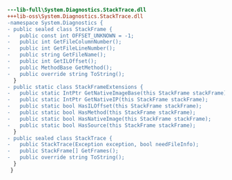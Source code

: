 ﻿```diff
---lib-full\System.Diagnostics.StackTrace.dll
+++lib-oss\System.Diagnostics.StackTrace.dll
-namespace System.Diagnostics {
- public sealed class StackFrame {
-   public const int OFFSET_UNKNOWN = -1;
-   public int GetFileColumnNumber();
-   public int GetFileLineNumber();
-   public string GetFileName();
-   public int GetILOffset();
-   public MethodBase GetMethod();
-   public override string ToString();
  }
- public static class StackFrameExtensions {
-   public static IntPtr GetNativeImageBase(this StackFrame stackFrame);
-   public static IntPtr GetNativeIP(this StackFrame stackFrame);
-   public static bool HasILOffset(this StackFrame stackFrame);
-   public static bool HasMethod(this StackFrame stackFrame);
-   public static bool HasNativeImage(this StackFrame stackFrame);
-   public static bool HasSource(this StackFrame stackFrame);
  }
- public sealed class StackTrace {
-   public StackTrace(Exception exception, bool needFileInfo);
-   public StackFrame[] GetFrames();
-   public override string ToString();
  }
 }
```
